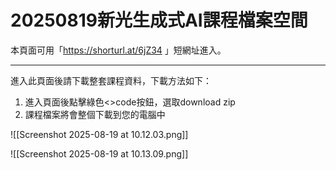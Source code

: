 # 20250819新光生成式AI課程檔案空間
本頁面可用「https://shorturl.at/6jZ34 」短網址進入。

---
進入此頁面後請下載整套課程資料，下載方法如下：
1. 進入頁面後點擊綠色<>code按鈕，選取download zip
2. 課程檔案將會整個下載到您的電腦中

![[Screenshot 2025-08-19 at 10.12.03.png]]

![[Screenshot 2025-08-19 at 10.13.09.png]]

